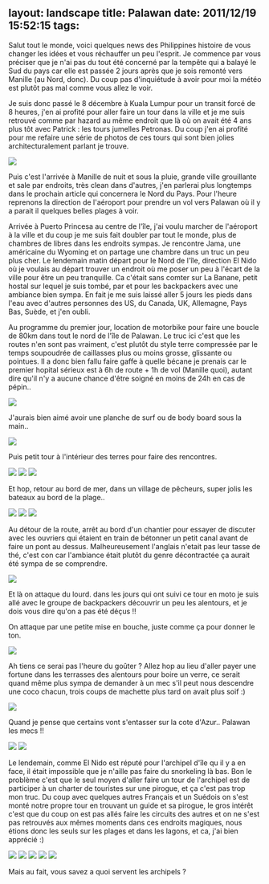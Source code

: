 layout: landscape
title: Palawan
date: 2011/12/19 15:52:15
tags:
---

Salut tout le monde, voici quelques news des Philippines histoire de vous changer les idées et vous réchauffer un peu l'esprit.
Je commence par vous préciser que je n'ai pas du tout été concerné par la tempête qui a balayé le Sud du pays car elle est passée 2 jours après que je sois remonté vers Manille (au Nord, donc). Du coup pas d'inquiétude à avoir pour moi la météo est plutôt pas mal comme vous allez le voir.

Je suis donc passé le 8 décembre à Kuala Lumpur pour un transit forcé de 8 heures, j'en ai profité pour aller faire un tour dans la ville et je me suis retrouvé comme par hazard au même endroit que là où on avait été 4 ans plus tôt avec Patrick : les tours jumelles Petronas. Du coup j'en ai profité pour me refaire une série de photos de ces tours qui sont bien jolies architecturalement parlant je trouve.

<img src="http://etienne.croclemonde.org/public/Philippines/DSCF2186.jpg" />

Puis c'est l'arrivée à Manille de nuit et sous la pluie, grande ville grouillante et sale par endroits, très clean dans d'autres, j'en parlerai plus longtemps dans le prochain article qui concernera le Nord du Pays. Pour l'heure reprenons la direction de l'aéroport pour prendre un vol vers Palawan où il y a parait il quelques belles plages à voir.

Arrivée à Puerto Princesa au centre de l'île, j'ai voulu marcher de l'aéroport à la ville et du coup je me suis fait doubler par tout le monde, plus de chambres de libres dans les endroits sympas. Je rencontre Jama, une américaine du Wyoming et on partage une chambre dans un truc un peu plus cher. Le lendemain matin départ pour le Nord de l'île, direction El Nido où je voulais au départ trouver un endroit où me poser un peu à l'écart de la ville pour être un peu tranquille. Ca c'était sans comter sur La Banane, petit hostal sur lequel je suis tombé, par et pour les backpackers avec une ambiance bien sympa. En fait je me suis laissé aller 5 jours les pieds dans l'eau avec d'autres personnes des US, du Canada, UK, Allemagne, Pays Bas, Suède, et j'en oubli.

Au programme du premier jour, location de motorbike pour faire une boucle de 80km dans tout le nord de l'île de Palawan. Le truc ici c'est que les routes n'en sont pas vraiment, c'est plutôt du style terre compressée par le temps soupoudrée de caillasses plus ou moins grosse, glissante ou pointues. Il a donc bien fallu faire gaffe à quelle bécane je prenais car le premier hopital sérieux est à 6h de route + 1h de vol (Manille quoi), autant dire qu'il n'y a aucune chance d'être soigné en moins de 24h en cas de pépin..

<img src="http://etienne.croclemonde.org/public/Philippines/DSCF2193.jpg" />

J'aurais bien aimé avoir une planche de surf ou de body board sous la main..

<img src="http://etienne.croclemonde.org/public/Philippines/DSCF2196.jpg" />

Puis petit tour à l'intérieur des terres pour faire des rencontres.

<img src="http://etienne.croclemonde.org/public/Philippines/DSCF2198.jpg" />
<img src="http://etienne.croclemonde.org/public/Philippines/DSCF2202.jpg" />
<img src="http://etienne.croclemonde.org/public/Philippines/DSCF2218.jpg" />

Et hop, retour au bord de mer, dans un village de pêcheurs, super jolis les bateaux au bord de la plage..

<img src="http://etienne.croclemonde.org/public/Philippines/DSCF2207.jpg" />
<img src="http://etienne.croclemonde.org/public/Philippines/DSCF2210.jpg" />
<img src="http://etienne.croclemonde.org/public/Philippines/DSCF2220.jpg" />

Au détour de la route, arrêt au bord d'un chantier pour essayer de discuter avec les ouvriers qui étaient en train de bétonner un petit canal avant de faire un pont au dessus. Malheureusement l'anglais n'etait pas leur tasse de thé, c'est con car l'ambiance était plutôt du genre décontractée ça aurait été sympa de se comprendre.

<img src="http://etienne.croclemonde.org/public/Philippines/DSCF2222.jpg" />

Et là on attaque du lourd. dans les jours qui ont suivi ce tour en moto je suis allé avec le groupe de backpackers découvrir un peu les alentours, et je dois vous dire qu'on a pas été déçus !!

On attaque par une petite mise en bouche, juste comme ça pour donner le ton.

<img src="http://etienne.croclemonde.org/public/Philippines/DSCF2224.jpg" />

Ah tiens ce serai pas l'heure du goûter ? Allez hop au lieu d'aller payer une fortune dans les terrasses des alentours pour boire un verre, ce serait quand même plus sympa de demander à un mec s'il peut nous descendre une coco chacun, trois coups de machette plus tard on avait plus soif :)

<img src="http://etienne.croclemonde.org/public/Philippines/DSCF2230.jpg" />

Quand je pense que certains vont s'entasser sur la cote d'Azur.. Palawan les mecs !!

<img src="http://etienne.croclemonde.org/public/Philippines/DSCF2233.jpg" />
<img src="http://etienne.croclemonde.org/public/Philippines/DSCF2236.jpg" />

Le lendemain, comme El Nido est réputé pour l'archipel d'île qu il y a en face, il était impossible que je n'aille pas faire du snorkeling là bas. Bon le problème c'est que le seul moyen d'aller faire un tour de l'archipel est de participer à un charter de touristes sur une pirogue, et ça c'est pas trop mon truc. Du coup avec quelques autres Français et un Suédois on s'est monté notre propre tour en trouvant un guide et sa pirogue, le gros intérêt c'est que du coup on est pas allés faire les circuits des autres et on ne s'est pas retrouvés aux mêmes moments dans ces endroits magiques, nous étions donc les seuls sur les plages et dans les lagons, et ca, j'ai bien apprécié :)

<img src="http://etienne.croclemonde.org/public/Philippines/DSCF2256.jpg" />
<img src="http://etienne.croclemonde.org/public/Philippines/DSCF2258.jpg" />
<img src="http://etienne.croclemonde.org/public/Philippines/DSCF2261.jpg" />
<img src="http://etienne.croclemonde.org/public/Philippines/DSCF2263.jpg" />
<img src="http://etienne.croclemonde.org/public/Philippines/DSCF2264.jpg" />

Mais au fait, vous savez a quoi servent les archipels ?
